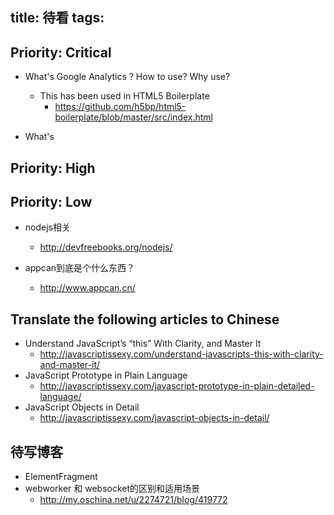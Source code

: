 title: 待看
tags:
---
## Priority: Critical

* What's Google Analytics ? How to use? Why use?
  - This has been used in HTML5 Boilerplate
    * https://github.com/h5bp/html5-boilerplate/blob/master/src/index.html

* What's

## Priority: High


## Priority: Low
* nodejs相关
  - http://devfreebooks.org/nodejs/

* appcan到底是个什么东西？
  - http://www.appcan.cn/





## Translate the following articles to Chinese
* Understand JavaScript’s “this” With Clarity, and Master It
  - http://javascriptissexy.com/understand-javascripts-this-with-clarity-and-master-it/
* JavaScript Prototype in Plain Language
  - http://javascriptissexy.com/javascript-prototype-in-plain-detailed-language/
* JavaScript Objects in Detail
  - http://javascriptissexy.com/javascript-objects-in-detail/

## 待写博客
* ElementFragment
* webworker 和 websocket的区别和适用场景
  - http://my.oschina.net/u/2274721/blog/419772


